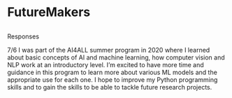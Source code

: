 # FutureMakers

##
Responses

7/6
I was part of the AI4ALL summer program in 2020 where I learned about basic concepts of AI and machine learning, how computer vision and NLP work at an introductory level. I’m excited to have more time and guidance in this program to learn more about various ML models and the appropriate use for each one. I hope to improve my Python programming skills and to gain the skills to be able to tackle future research projects. 
##
